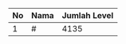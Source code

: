 | No | Nama            | Jumlah Level |
|----|-----------------|--------------|
| 1  | #    |    4135        |
